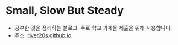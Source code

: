 # Small, Slow But Steady
- 공부한 것을 정리하는 블로그. 주로 학교 과제물 제출을 위해 사용합니다.
- 주소: [river20s.github.io](https://river20s.github.io)
